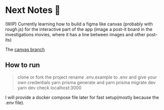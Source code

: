 # Next Notes :construction:

(WIP) Currently learning how to build a figma like canvas (probably with rough.js) for the interactive part of the app (image a post-it board in the investigations movies, where it has a line between images and other post-its)

The [canvas branch](https://github.com/thiagorf/next-notes/tree/canvas)

## How to run

> clone or fork the project
> rename .env.example to .env and give your own credentials
> yarn prisma generate and yarn prisma migrate dev
> yarn dev
> check localhost:3000

I will provide a docker compose file later for fast setup(mostly because the .env file).
